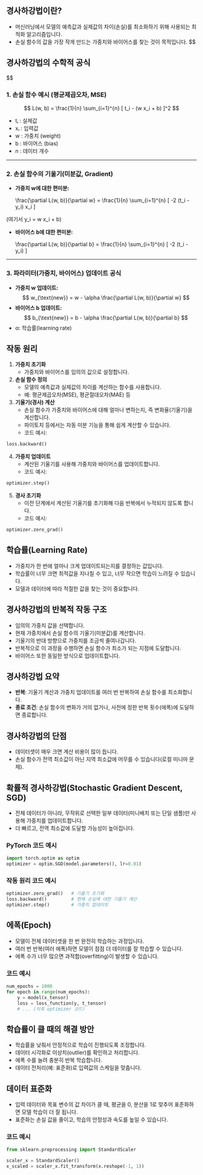 ## 경사하강법이란?

- 머신러닝에서 모델의 예측값과 실제값의 차이(손실)를 최소화하기 위해 사용되는 최적화 알고리즘입니다.
- 손실 함수의 값을 가장 작게 만드는 가중치와 바이어스를 찾는 것이 목적입니다.
$$
## 경사하강법의 수학적 공식
$$

### 1. 손실 함수 예시 (평균제곱오차, MSE)

$$
    L(w, b) = \frac{1}{n} \sum_{i=1}^{n} [ t_i - (w x_i + b) ]^2
$$
- tᵢ : 실제값  
- xᵢ : 입력값  
- w : 가중치 (weight)  
- b : 바이어스 (bias)  
- n : 데이터 개수  

---

### 2. 손실 함수의 기울기(미분값, Gradient)

- **가중치 w에 대한 편미분:**

    \frac{\partial L(w, b)}{\partial w} = \frac{1}{n} \sum_{i=1}^{n} [ -2 (t_i - y_i) x_i ]

(여기서 y_i = w x_i + b)

- **바이어스 b에 대한 편미분:**

    \frac{\partial L(w, b)}{\partial b} = \frac{1}{n} \sum_{i=1}^{n} [ -2 (t_i - y_i) ]

---

### 3. 파라미터(가중치, 바이어스) 업데이트 공식

- **가중치 w 업데이트:**
$$
    w_{\text{new}} = w - \alpha \frac{\partial L(w, b)}{\partial w}
$$
- **바이어스 b 업데이트:**
$$
    b_{\text{new}} = b - \alpha \frac{\partial L(w, b)}{\partial b}
$$
- α: 학습률(learning rate)



## 작동 원리

1. **가중치 초기화**
    - 가중치와 바이어스를 임의의 값으로 설정합니다.
2. **손실 함수 정의**
    - 모델의 예측값과 실제값의 차이를 계산하는 함수를 사용합니다.
    - 예: 평균제곱오차(MSE), 평균절대오차(MAE) 등
3. **기울기(경사) 계산**
    - 손실 함수가 가중치와 바이어스에 대해 얼마나 변하는지, 즉 변화율(기울기)을 계산합니다.
    - 파이토치 등에서는 자동 미분 기능을 통해 쉽게 계산할 수 있습니다.
    - 코드 예시:

```python
loss.backward()
```

4. **가중치 업데이트**
    - 계산된 기울기를 사용해 가중치와 바이어스를 업데이트합니다.
    - 코드 예시:

```python
optimizer.step()
```

5. **경사 초기화**
    - 이전 단계에서 계산된 기울기를 초기화해 다음 반복에서 누적되지 않도록 합니다.
    - 코드 예시:

```python
optimizer.zero_grad()
```


## 학습률(Learning Rate)

- 가중치가 한 번에 얼마나 크게 업데이트되는지를 결정하는 값입니다.
- 학습률이 너무 크면 최적값을 지나칠 수 있고, 너무 작으면 학습이 느려질 수 있습니다.
- 모델과 데이터에 따라 적절한 값을 찾는 것이 중요합니다.


## 경사하강법의 반복적 작동 구조

- 임의의 가중치 값을 선택합니다.
- 현재 가중치에서 손실 함수의 기울기(미분값)를 계산합니다.
- 기울기의 반대 방향으로 가중치를 조금씩 줄여나갑니다.
- 반복적으로 이 과정을 수행하면 손실 함수가 최소가 되는 지점에 도달합니다.
- 바이어스 또한 동일한 방식으로 업데이트합니다.


## 경사하강법 요약

- **반복**: 기울기 계산과 가중치 업데이트를 여러 번 반복하여 손실 함수를 최소화합니다.
- **종료 조건**: 손실 함수의 변화가 거의 없거나, 사전에 정한 반복 횟수(에폭)에 도달하면 종료합니다.


## 경사하강법의 단점

- 데이터셋이 매우 크면 계산 비용이 많이 듭니다.
- 손실 함수가 전역 최소값이 아닌 지역 최소값에 머무를 수 있습니다(로컬 미니마 문제).


## 확률적 경사하강법(Stochastic Gradient Descent, SGD)

- 전체 데이터가 아니라, 무작위로 선택한 일부 데이터(미니배치 또는 단일 샘플)만 사용해 가중치를 업데이트합니다.
- 더 빠르고, 전역 최소값에 도달할 가능성이 높아집니다.


### PyTorch 코드 예시

```python
import torch.optim as optim
optimizer = optim.SGD(model.parameters(), lr=0.01)
```


### 작동 원리 코드 예시

```python
optimizer.zero_grad()   # 기울기 초기화
loss.backward()         # 현재 손실에 대한 기울기 계산
optimizer.step()        # 가중치 업데이트
```


## 에폭(Epoch)

- 모델이 전체 데이터셋을 한 번 완전히 학습하는 과정입니다.
- 여러 번 반복(여러 에폭)하면 모델이 점점 더 데이터를 잘 학습할 수 있습니다.
- 에폭 수가 너무 많으면 과적합(overfitting)이 발생할 수 있습니다.


### 코드 예시

```python
num_epochs = 1000
for epoch in range(num_epochs):
    y = model(x_tensor)
    loss = loss_function(y, t_tensor)
    # ... (이후 optimizer 코드)
```


## 학습률이 클 때의 해결 방안

- 학습률을 낮춰서 안정적으로 학습이 진행되도록 조정합니다.
- 데이터 시각화로 이상치(outlier)를 확인하고 처리합니다.
- 에폭 수를 늘려 충분히 반복 학습합니다.
- 데이터 전처리(예: 표준화)로 입력값의 스케일을 맞춥니다.


## 데이터 표준화

- 입력 데이터와 목표 변수의 값 차이가 클 때, 평균을 0, 분산을 1로 맞추어 표준화하면 모델 학습이 더 잘 됩니다.
- 표준화는 손실 값을 줄이고, 학습의 안정성과 속도를 높일 수 있습니다.


### 코드 예시

```python
from sklearn.preprocessing import StandardScaler

scaler_x = StandardScaler()
x_scaled = scaler_x.fit_transform(x.reshape(-1, 1))
```

